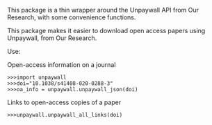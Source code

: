 This package is a thin wrapper around the Unpaywall API from Our Research, with some convenience functions.

This package makes it easier to download open access papers using Unpaywall, from Our Research.

Use:

Open-access information on a journal

```
>>>import unpaywall
>>>doi="10.1038/s41408-020-0288-3"
>>>oa_info = unpaywall.unpaywall_json(doi)
```

Links to open-access copies of a paper

```
>>>unpaywall.unpaywall_all_links(doi)
```
